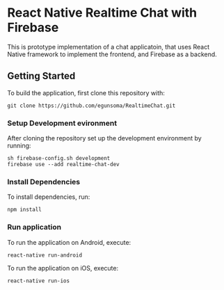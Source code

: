 # React Native Realtime Chat with Firebase

This is prototype implementation of a chat applicatoin, that uses React Native framework to implement the frontend, and Firebase as a backend.

## Getting Started
To build the application, first clone this repository with:
```
git clone https://github.com/egunsoma/RealtimeChat.git
```

### Setup Development evironment
After cloning the repository set up the development environment by running:
```
sh firebase-config.sh development
firebase use --add realtime-chat-dev
```
### Install Dependencies
To install dependencies, run:
```
npm install
```

### Run application
To run the application on Android, execute:
```
react-native run-android
```

To run the application on iOS, execute:
```
react-native run-ios
```